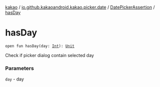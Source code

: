 [kakao](../../index.md) / [io.github.kakaoandroid.kakao.picker.date](../index.md) / [DatePickerAssertion](index.md) / [hasDay](./has-day.md)

# hasDay

`open fun hasDay(day: `[`Int`](https://kotlinlang.org/api/latest/jvm/stdlib/kotlin/-int/index.html)`): `[`Unit`](https://kotlinlang.org/api/latest/jvm/stdlib/kotlin/-unit/index.html)

Check if picker dialog contain selected day

### Parameters

`day` - day